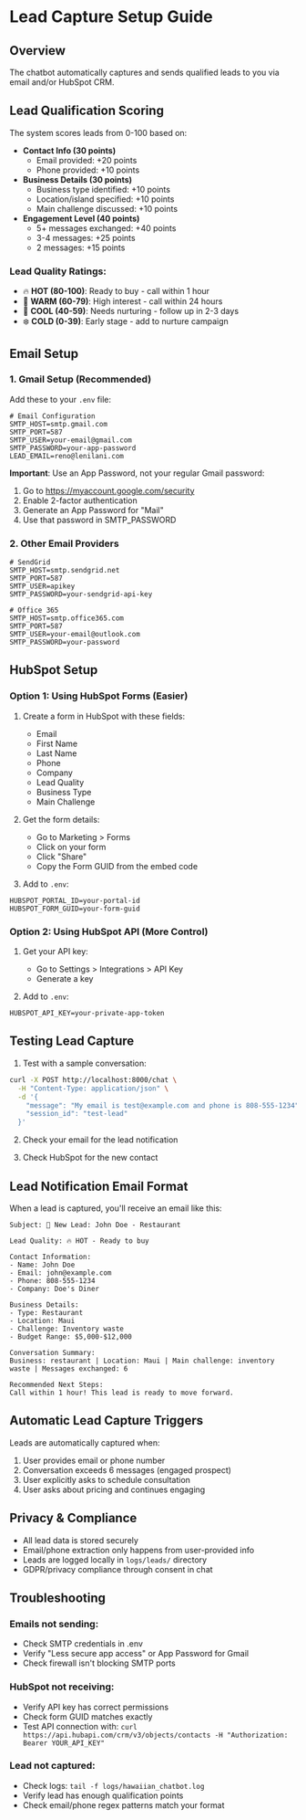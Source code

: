 # Lead Capture Setup Guide

## Overview
The chatbot automatically captures and sends qualified leads to you via email and/or HubSpot CRM.

## Lead Qualification Scoring

The system scores leads from 0-100 based on:
- **Contact Info (30 points)**
  - Email provided: +20 points
  - Phone provided: +10 points
- **Business Details (30 points)**
  - Business type identified: +10 points
  - Location/island specified: +10 points
  - Main challenge discussed: +10 points
- **Engagement Level (40 points)**
  - 5+ messages exchanged: +40 points
  - 3-4 messages: +25 points
  - 2 messages: +15 points

### Lead Quality Ratings:
- 🔥 **HOT (80-100)**: Ready to buy - call within 1 hour
- 🌟 **WARM (60-79)**: High interest - call within 24 hours
- 💫 **COOL (40-59)**: Needs nurturing - follow up in 2-3 days
- ❄️ **COLD (0-39)**: Early stage - add to nurture campaign

## Email Setup

### 1. Gmail Setup (Recommended)
Add these to your `.env` file:
```
# Email Configuration
SMTP_HOST=smtp.gmail.com
SMTP_PORT=587
SMTP_USER=your-email@gmail.com
SMTP_PASSWORD=your-app-password
LEAD_EMAIL=reno@lenilani.com
```

**Important**: Use an App Password, not your regular Gmail password:
1. Go to https://myaccount.google.com/security
2. Enable 2-factor authentication
3. Generate an App Password for "Mail"
4. Use that password in SMTP_PASSWORD

### 2. Other Email Providers
```
# SendGrid
SMTP_HOST=smtp.sendgrid.net
SMTP_PORT=587
SMTP_USER=apikey
SMTP_PASSWORD=your-sendgrid-api-key

# Office 365
SMTP_HOST=smtp.office365.com
SMTP_PORT=587
SMTP_USER=your-email@outlook.com
SMTP_PASSWORD=your-password
```

## HubSpot Setup

### Option 1: Using HubSpot Forms (Easier)
1. Create a form in HubSpot with these fields:
   - Email
   - First Name
   - Last Name
   - Phone
   - Company
   - Lead Quality
   - Business Type
   - Main Challenge

2. Get the form details:
   - Go to Marketing > Forms
   - Click on your form
   - Click "Share" 
   - Copy the Form GUID from the embed code

3. Add to `.env`:
```
HUBSPOT_PORTAL_ID=your-portal-id
HUBSPOT_FORM_GUID=your-form-guid
```

### Option 2: Using HubSpot API (More Control)
1. Get your API key:
   - Go to Settings > Integrations > API Key
   - Generate a key

2. Add to `.env`:
```
HUBSPOT_API_KEY=your-private-app-token
```

## Testing Lead Capture

1. Test with a sample conversation:
```bash
curl -X POST http://localhost:8000/chat \
  -H "Content-Type: application/json" \
  -d '{
    "message": "My email is test@example.com and phone is 808-555-1234",
    "session_id": "test-lead"
  }'
```

2. Check your email for the lead notification

3. Check HubSpot for the new contact

## Lead Notification Email Format

When a lead is captured, you'll receive an email like this:

```
Subject: 🌺 New Lead: John Doe - Restaurant

Lead Quality: 🔥 HOT - Ready to buy

Contact Information:
- Name: John Doe
- Email: john@example.com
- Phone: 808-555-1234
- Company: Doe's Diner

Business Details:
- Type: Restaurant
- Location: Maui
- Challenge: Inventory waste
- Budget Range: $5,000-$12,000

Conversation Summary:
Business: restaurant | Location: Maui | Main challenge: inventory waste | Messages exchanged: 6

Recommended Next Steps:
Call within 1 hour! This lead is ready to move forward.
```

## Automatic Lead Capture Triggers

Leads are automatically captured when:
1. User provides email or phone number
2. Conversation exceeds 6 messages (engaged prospect)
3. User explicitly asks to schedule consultation
4. User asks about pricing and continues engaging

## Privacy & Compliance

- All lead data is stored securely
- Email/phone extraction only happens from user-provided info
- Leads are logged locally in `logs/leads/` directory
- GDPR/privacy compliance through consent in chat

## Troubleshooting

### Emails not sending:
- Check SMTP credentials in .env
- Verify "Less secure app access" or App Password for Gmail
- Check firewall isn't blocking SMTP ports

### HubSpot not receiving:
- Verify API key has correct permissions
- Check form GUID matches exactly
- Test API connection with: `curl https://api.hubapi.com/crm/v3/objects/contacts -H "Authorization: Bearer YOUR_API_KEY"`

### Lead not captured:
- Check logs: `tail -f logs/hawaiian_chatbot.log`
- Verify lead has enough qualification points
- Check email/phone regex patterns match your format